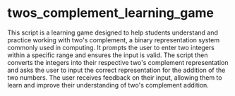 # twos_complement_learning_game

This script is a learning game designed to help students understand and practice working with two's complement, a binary representation system commonly used in computing. 
It prompts the user to enter two integers within a specific range and ensures the input is valid. The script then converts the integers into their respective two's complement 
representation and asks the user to input the correct representation for the addition of the two numbers. The user receives feedback on their input, allowing them to learn and 
improve their understanding of two's complement addition.
